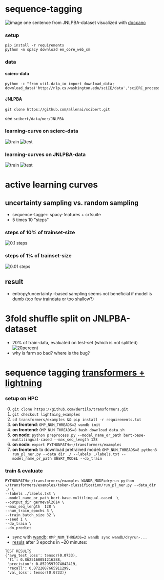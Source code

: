# sequence-tagging
![image](images/seqtag_example1.jpg)
one sentence from JNLPBA-dataset visualized with [doccano](https://github.com/doccano/doccano.git)
### setup
    pip install -r requirements
    python -m spacy download en_core_web_sm
    
### data

#### scierc-data
    python -c "from util.data_io import download_data; download_data('http://nlp.cs.washington.edu/sciIE/data','sciERC_processed.tar.gz','data',unzip_it=True)"

#### JNLPBA
    git clone https://github.com/allenai/scibert.git
see `scibert/data/ner/JNLPBA`   

### learning-curve on scierc-data


![train](images/learning_curve_scierc_train_flair-spacyCrfSuite.png)
![test](images/learning_curve_scierc_test_flair-spacyCrfSuite.png)

### learning-curves on JNLPBA-data

![train](images/learning_curve_JNLPBA_train_flair-spacyCrfSuite.png)
![test](images/learning_curve_JNLPBA_test_flair-spacyCrfSuite.png)

# active learning curves 
## uncertainty sampling vs. random sampling
* sequence-tagger: spacy-features + crfsuite
* 5 times 10 "steps"

### steps of 10% of trainset-size 
![0.1 steps](active_learning/results/conll03_en_10percent/active_learning_curve.png)
### steps of 1% of trainset-size 
![0.01 steps](active_learning/results/conll03_en_1percent/active_learning_curve.png)

## result
* entropy/uncertainty -based sampling seems not beneficial if model is dumb (too few traindata or too shallow?)


# 3fold shuffle split on JNLPBA-dataset
* 20% of train-data, evaluated on test-set (which is not splitted)
![20percent](results/JNLPBA_20percent/learning_curve_test_flair-pooled-flair-spacy-crf-farm.png)
* why is farm so bad? where is the bug?

# sequence tagging [transformers + lightning](https://github.com/huggingface/transformers/blob/master/examples/token-classification/run_pl_ner.py)

### setup on HPC
0. `git clone https://github.com/dertilo/transformers.git`
0. `git checkout lightning_examples`
0. `cd transformers/examples && pip install -r requirements.txt`
2. __on frontend__: `OMP_NUM_THREADS=2 wandb init`
1. __on frontend:__ `OMP_NUM_THREADS=8 bash download_data.sh`
2. __on node:__ `python preprocess.py --model_name_or_path bert-base-multilingual-cased --max_seq_length 128`
3. __on node:__ `export PYTHONPATH=~/transformers/examples`
4. __on frontend:__ to download pretrained model: `OMP_NUM_THREADS=8 python3 run_pl_ner.py --data_dir ./ --labels ./labels.txt --model_name_or_path $BERT_MODEL --do_train`
### train & evaluate

```shell script
PYTHONPATH=~/transformers/examples WANDB_MODE=dryrun python ~/transformers/examples/token-classification/run_pl_ner.py --data_dir ./ \
--labels ./labels.txt \
--model_name_or_path bert-base-multilingual-cased  \
--output_dir germeval2014 \
--max_seq_length  128 \
--num_train_epochs 3 \
--train_batch_size 32 \
--seed 1 \
--do_train \
--do_predict
```

* sync with [wandb](https://app.wandb.ai/dertilo/sequence-tagging/runs/2wvo8wx0/overview?workspace=user-): `OMP_NUM_THREADS=2 wandb sync wandb/dryrun-...`
* [resuls](https://app.wandb.ai/dertilo/sequence-tagging/runs/2wvo8wx0/overview?workspace=user-)
after 3 epochs in ~20 minutes: 
```shell script
TEST RESULTS
{'avg_test_loss': tensor(0.0733),
 'f1': 0.8625160051216388,
 'precision': 0.8529597974042419,
 'recall': 0.8722887665911299,
 'val_loss': tensor(0.0733)}

``` 
